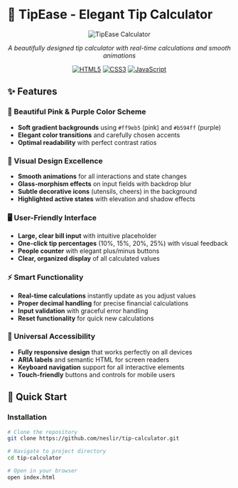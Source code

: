 # 🧮 TipEase - Elegant Tip Calculator

<div align="center">

![TipEase Calculator](screenshot.png)

*A beautifully designed tip calculator with real-time calculations and smooth animations*

[![HTML5](https://img.shields.io/badge/HTML5-E34F26?style=for-the-badge&logo=html5&logoColor=white)](https://developer.mozilla.org/en-US/docs/Web/HTML)
[![CSS3](https://img.shields.io/badge/CSS3-1572B6?style=for-the-badge&logo=css3&logoColor=white)](https://developer.mozilla.org/en-US/docs/Web/CSS)
[![JavaScript](https://img.shields.io/badge/JavaScript-F7DF1E?style=for-the-badge&logo=javascript&logoColor=black)](https://developer.mozilla.org/en-US/docs/Web/JavaScript)

</div>

## ✨ Features

### 🎨 Beautiful Pink & Purple Color Scheme
- **Soft gradient backgrounds** using `#ff9eb5` (pink) and `#b594ff` (purple)
- **Elegant color transitions** and carefully chosen accents
- **Optimal readability** with perfect contrast ratios

### 💫 Visual Design Excellence
- **Smooth animations** for all interactions and state changes
- **Glass-morphism effects** on input fields with backdrop blur
- **Subtle decorative icons** (utensils, cheers) in the background
- **Highlighted active states** with elevation and shadow effects

### 🖥️ User-Friendly Interface
- **Large, clear bill input** with intuitive placeholder
- **One-click tip percentages** (10%, 15%, 20%, 25%) with visual feedback
- **People counter** with elegant plus/minus buttons
- **Clear, organized display** of all calculated values

### ⚡ Smart Functionality
- **Real-time calculations** instantly update as you adjust values
- **Proper decimal handling** for precise financial calculations
- **Input validation** with graceful error handling
- **Reset functionality** for quick new calculations

### 📱 Universal Accessibility
- **Fully responsive design** that works perfectly on all devices
- **ARIA labels** and semantic HTML for screen readers
- **Keyboard navigation** support for all interactive elements
- **Touch-friendly** buttons and controls for mobile users

## 🚀 Quick Start

### Installation
```bash
# Clone the repository
git clone https://github.com/neslir/tip-calculator.git

# Navigate to project directory
cd tip-calculator

# Open in your browser
open index.html
